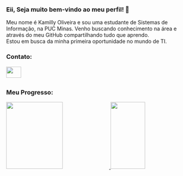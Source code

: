 ### Eii, Seja muito bem-vindo ao meu perfil! 👋

Meu nome é Kamilly Oliveira e sou uma estudante de Sistemas de Informação, na PUC Minas. Venho buscando conhecimento na área e através do meu GitHub compartilhando tudo que aprendo.
<br>
Estou em busca da minha primeira oportunidade no mundo de TI.

<div>
  <h3>Contato:</h3>
  <a href="https://www.linkedin.com/in/kamillyog/" target="_blank">
    <img align="center" height="30" width="40" src="https://cdn.jsdelivr.net/gh/devicons/devicon/icons/linkedin/linkedin-original.svg" />
  </a>
</div>

##

<div>
  <h3>Meu Progresso:</h3>
  <a href="https://github.com/kamillyOG">
  <img height="180em" width="55%" src="https://github-readme-stats.vercel.app/api?username=kamillyOG&show_icons=true&theme=dracula&include_all_commits=true&count_private=true%22"/>
  <img height="180em" width="43%" src="https://github-readme-stats.vercel.app/api/top-langs/?username=kamillyOG&layout-compact&layout=compact&theme=dracula&"/>
  </a>
</div>
